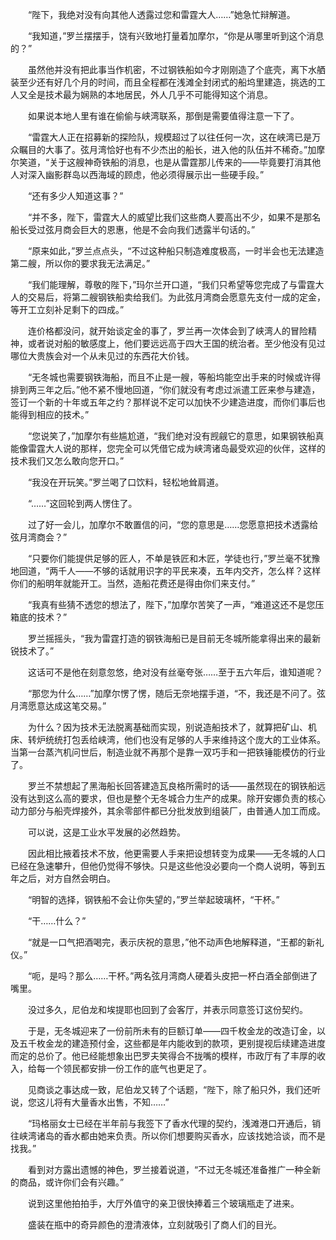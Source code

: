 　　“陛下，我绝对没有向其他人透露过您和雷霆大人……”她急忙辩解道。

　　“我知道，”罗兰摆摆手，饶有兴致地打量着加摩尔，“你是从哪里听到这个消息的？”

　　虽然他并没有把此事当作机密，不过钢铁船如今才刚刚造了个底壳，离下水舾装至少还有好几个月的时间，而且全程都在浅滩全封闭式的船坞里建造，挑选的工人又全是技术最为娴熟的本地居民，外人几乎不可能得知这个消息。

　　如果说本地人里有谁在偷偷与峡湾联系，那倒是需要值得注意一下了。

　　“雷霆大人正在招募新的探险队，规模超过了以往任何一次，这在峡湾已是万众瞩目的大事了。弦月湾恰好也有不少杰出的船长，进入他的队伍并不稀奇。”加摩尔笑道，“关于这艘神奇铁船的消息，也是从雷霆那儿传来的——毕竟要打消其他人对深入幽影群岛以西海域的顾虑，他必须得展示出一些硬手段。”

　　“还有多少人知道这事？”

　　“并不多，陛下，雷霆大人的威望比我们这些商人要高出不少，如果不是那名船长受过弦月商会巨大的恩惠，他是不会向我们透露半句话的。”

　　“原来如此，”罗兰点点头，“不过这种船只制造难度极高，一时半会也无法建造第二艘，所以你的要求我无法满足。”

　　“我们能理解，尊敬的陛下，”玛尔兰开口道，“我们只希望等您完成了与雷霆大人的交易后，将第二艘钢铁船卖给我们。为此弦月湾商会愿意先支付一成的定金，等开工立刻补足剩下的四成。”

　　连价格都没问，就开始谈定金的事了，罗兰再一次体会到了峡湾人的冒险精神，或者说对船的敏感度上，他们要远远高于四大王国的统治者。至少他没有见过哪位大贵族会对一个从未见过的东西花大价钱。

　　“无冬城也需要钢铁海船，而且不止是一艘，等船坞能空出手来的时候或许得排到两三年之后。”他不紧不慢地回道，“你们就没有考虑过派遣工匠来参与建造，签订一个新的十年或五年之约？那样说不定可以加快不少建造进度，而你们事后也能得到相应的技术。”

　　“您说笑了，”加摩尔有些尴尬道，“我们绝对没有觊觎它的意思，如果钢铁船真能像雷霆大人说的那样，您完全可以凭借它成为峡湾诸岛最受欢迎的伙伴，这样的技术我们又怎么敢向您开口。”

　　“我没在开玩笑。”罗兰喝了口饮料，轻松地耸肩道。

　　“……”这回轮到两人愣住了。

　　过了好一会儿，加摩尔不敢置信的问，“您的意思是……您愿意把技术透露给弦月湾商会？”

　　“只要你们能提供足够的匠人，不单是铁匠和木匠，学徒也行，”罗兰毫不犹豫地回道，“两千人——不够的话就用识字的平民来凑，五年内交齐，怎么样？这样你们的船明年就能开工。当然，造船花费还是得由你们来支付。”

　　“我真有些猜不透您的想法了，陛下，”加摩尔苦笑了一声，“难道这还不是您压箱底的技术？”

　　罗兰摇摇头，“我为雷霆打造的钢铁海船已是目前无冬城所能拿得出来的最新锐技术了。”

　　这话可不是他在刻意忽悠，绝对没有丝毫夸张……至于五六年后，谁知道呢？

　　“那您为什么……”加摩尔愣了愣，随后无奈地摆手道，“不，我还是不问了。弦月湾愿意达成这笔交易。”

　　为什么？因为技术无法脱离基础而实现，别说造船技术了，就算把矿山、机床、转炉统统打包丢给峡湾，他们也没有足够的人手来维持这个庞大的工业体系。当第一台蒸汽机问世后，制造业就不再那个是靠一双巧手和一把铁锤能模仿的行业了。

　　罗兰不禁想起了黑海船长回答建造瓦良格所需时的话——虽然现在的钢铁船远没有达到这么高的要求，但也是整个无冬城合力生产的成果。除开安娜负责的核心动力部分与船壳焊接外，其余零部件都已分批发放到组装厂，由普通人加工而成。

　　可以说，这是工业水平发展的必然趋势。

　　因此相比掖着技术不放，他更需要人手来把设想转变为成果——无冬城的人口已经在急速攀升，但他仍觉得不够快。只是这些他没必要向一个商人说明，等到五年之后，对方自然会明白。

　　“明智的选择，钢铁船不会让你失望的，”罗兰举起玻璃杯，“干杯。”

　　“干……什么？”

　　“就是一口气把酒喝完，表示庆祝的意思，”他不动声色地解释道，“王都的新礼仪。”

　　“呃，是吗？那么……干杯。”两名弦月湾商人硬着头皮把一杯白酒全部倒进了嘴里。

　　没过多久，尼伯龙和埃提耶也回到了会客厅，并表示同意签订这份契约。

　　于是，无冬城迎来了一份前所未有的巨额订单——四千枚金龙的改造订金，以及五千枚金龙的建造预付金，这些都是年内能收到的款项，更别提视后续建造进度而定的总价了。他已经能想象出巴罗夫笑得合不拢嘴的模样，市政厅有了丰厚的收入，给每一个领民都安排一份工作的底气也更足了。

　　见商谈之事达成一致，尼伯龙又转了个话题，“陛下，除了船只外，我们还听说，您这儿将有大量香水出售，不知……”

　　“玛格丽女士已经在半年前与我签下了香水代理的契约，浅滩港口开通后，销往峡湾诸岛的香水都由她来负责。所以你们想要购买香水，应该找她洽谈，而不是找我。”

　　看到对方露出遗憾的神色，罗兰接着说道，“不过无冬城还准备推广一种全新的商品，或许你们会有兴趣。”

　　说到这里他拍拍手，大厅外值守的亲卫很快捧着三个玻璃瓶走了进来。

　　盛装在瓶中的奇异颜色的澄清液体，立刻就吸引了商人们的目光。
